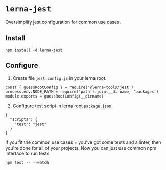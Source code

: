 # `lerna-jest`

Oversimplify jest configuration for common use cases.

## Install

```
npm install -d lerna-jest
```

## Configure

1. Create file `jest.config.js` in your lerna root.

```
const { guessRootConfig } = require('@lerna-tools/jest')
process.env.NODE_PATH = require('path').join(__dirname, 'packages')
module.exports = guessRootConfig(__dirname)
```

2. Configure test script in lerna root `package.json`.

```
{
  "scripts": {
    "test": "jest"
  }
}
```

If you fit the common use cases = you've got some tests and a linter, then you're done for all of your projects. Now you can just use common npm interface to run tests.

```
npm test -- --watch
```
